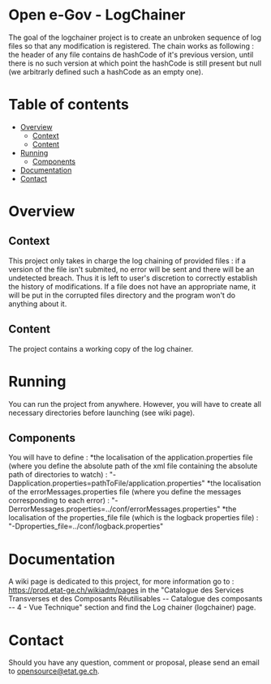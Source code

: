 # Open e-Gov - LogChainer

The goal of the logchainer project is to create an unbroken sequence of log files so that any modification is registered. 
The chain works as following : the header of any file contains de hashCode of it's previous version, until there is no such 
version at which point the hashCode is still present but null (we arbitrarly defined such a hashCode as an empty one).

# Table of contents
- [Overview](#overview)
    - [Context](#context)
    - [Content](#content)
- [Running](#running)
	- [Components](#components)
- [Documentation](#documentation)
- [Contact](#contact)

# Overview 

## Context

This project only takes in charge the log chaining of provided files : if a version of the file isn't submited, no error 
will be sent and there will be an undetected breach. Thus it is left to user's discretion to correctly establish the history 
of modifications. If a file does not have an appropriate name, it will be put in the corrupted files directory and the program won't do anything about it.

## Content

The project contains a working copy of the log chainer.

# Running

You can run the project from anywhere. However, you will have to create all necessary directories before launching (see wiki page).

## Components

You will have to define : 
*the localisation of the application.properties file (where you define the absolute path of the xml file containing the 
	absolute path of directories to watch) : "-Dapplication.properties=pathToFile/application.properties"
*the localisation of the errorMessages.properties file (where you define the messages corresponding to each error) : "-DerrorMessages.properties=../conf/errorMessages.properties"
*the localisation of the properties_file file (which is the logback properties file) : "-Dproperties_file=../conf/logback.properties"

# Documentation

A wiki page is dedicated to this project, for more information go to : https://prod.etat-ge.ch/wikiadm/pages in the "Catalogue 
des Services Transverses et des Composants Réutilisables -- Catalogue des composants -- 4 - Vue Technique" section and find 
the Log chainer (logchainer) page.

# Contact

Should you have any question, comment or proposal, please send an email to opensource@etat.ge.ch.


